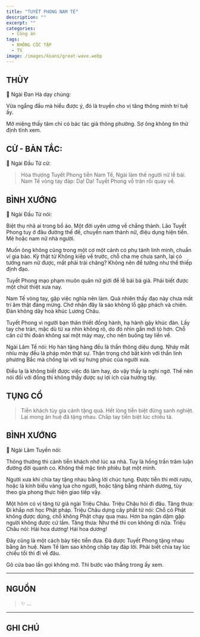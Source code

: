 ```yaml
---
title: "TUYẾT PHONG NAM TẾ"
description: ""
excerpt: ""
categories:
  - Công án
tags:
  - KHÔNG CỐC TẬP
  - TS 
image: /images/koans/great-wave.webp
---
```


## THÙY

📢 Ngài Đan Hà dạy chúng:

Vừa ngẩng đầu mà hiểu được ý, đó là truyền cho vị tăng thông minh trí tuệ ấy. 

Mở miệng thấy tâm chỉ có bác tác giả thông phường. Sợ ông không tin thử định tĩnh xem.

## CỬ - BẢN TẮC:

📢 Ngài Đầu Tử cử:

> Hòa thượng Tuyết Phong tiễn Nam Tế, Ngài làm thế người nữ lễ bái.
Nam Tế vòng tay đáp: Dạ! Dạ!
Tuyết Phong vỗ trán rồi quay về.

## BÌNH XƯỚNG

📢 Ngài Đầu Tử nói:

Biệt thụ nhã ai trong bồ áo. Một đời uyên ương về chẳng thành. Lão Tuyết Phong tuy ở đâu đường thế đế, chuyển nam thành nữ, điệu dụng hiện tiền. Mê hoặc nam nữ nhà người.

Muốn ông không cũng trong một cơ một cảnh có phụ tánh linh minh, chuẩn ví gia bảo. Kỳ thật từ Không kiếp về trước, chỗ cha mẹ chưa sanh, lại có tướng nam nữ được, mất phải trái chăng? Không nên để tưởng như thế thiếp định đạo.

Tuyết Phong mạo phạm muôn quân nữ giới để lễ bái bà già. Phải biết được một chút thiệt xưa nay.

Nam Tế vòng tay, gặp việc nghĩa nên làm. Quả nhiên thấy đạo này chưa mất trí âm thật đáng mừng. Chớ nhận đây là sáo không lỗ gặp phách và chiên. Đàn không dây hoà khúc Lương Châu.

Tuyết Phong vì người bạn thân thiết đồng hành, hạ hành gậy khúc đàn. Lấy tay che trán, mặc dù từ xa nhìn không rõ, do đó nhìn gần mới tỏ hơn. Chỗ căn cứ thì đoán không sai một mảy may, cho nên buông tay liền về.

Ngài Lâm Tế nói: Họ hàn tặng hàng đều là thần thông diệu dụng. Nháy mắt nhíu mày đều là pháp môn thật sự. Thận trọng chớ bất kính với thần linh phương Bắc mà chống lại với sự hưng phúc của người xưa.

Điều lạ là không biết được việc đó làm hay, do vậy thấy lạ nghi ngờ. Thế nên nói đối với đồng thì không thấy được sự lợi ích của hướng tây.

## TỤNG CỔ

> Tiễn khách tùy gia cảnh tặng quà.
Hết lòng tiễn biệt đừng sanh nghiệt.
Lại mong ân huệ đã tặng nhau.
Chắp tay tiễn biệt lúc chiều tà.

## BÌNH XƯỚNG

📢 Ngài Lâm Tuyền nói:

Thông thường thì cảnh tiễn khách nhớ lúc xa nhà. Tuy là hồng trần trăm luận đường đời quanh co. Không thể mặc tình phiêu bạt một mình.

Người xưa khi chia tay tặng nhau bằng lời chúc tụng. Được tiễn thì mời rượu, hoặc là kính biếu vàng lụa cho người, hoặc tặng bằng nhành dương, tùy theo gia phong thực hiện giao tiếp vậy.

Một hôm có vị tăng từ giã ngài Triệu Châu. Triệu Châu hỏi đi đâu.
Tăng thưa: Đi khắp nơi học Phật pháp.
Triệu Châu dựng cây phất tử nói: Chỗ có Phật không được dừng, chỗ không Phật chạy qua mau. Hơn ba ngàn dặm gặp người không được cứ lầm.
Tăng thưa: Như thế thì con không đi nữa.
Triệu Châu nói: Hái hoa dương! Hái hoa dương!

Đây cũng là một cách bày tiệc tiễn đưa. Đã được Tuyết Phong tặng nhau bằng ân huệ. Nam Tế làm sao không chắp tay đáp lời. Phải biết chia tay lúc chiều tối thì đi về đâu.

Gõ cửa bao lần gọi không mở.
Thì bước vào thẳng trong ấy xem.

<hr class="blog-rule" />

## NGUỒN

> ✨ ...

<hr class="blog-rule" />

## GHI CHÚ

[^1]: ⭐️ <a href="/masters/Shaoshan-Huanpu" target="_blank">🔗 TS </a>
